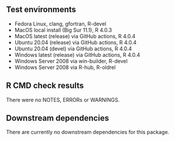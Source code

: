 ## Test environments

* Fedora Linux, clang, gfortran, R-devel
* MacOS local install (Big Sur 11.1), R 4.0.3
* MacOS latest (release) via GitHub actions, R 4.0.4
* Ubuntu 20.04 (release) via GitHub actions, R 4.0.4
* Ubuntu 20.04 (devel) via GitHub actions, R 4.0.4
* Windows latest (release) via GitHub actions, R 4.0.4
* Windows Server 2008 via win-builder, R-devel
* Windows Server 2008 via R-hub, R-oldrel

## R CMD check results

There were no NOTES, ERRORs or WARNINGS.

## Downstream dependencies

There are currently no downstream dependencies for this package.
